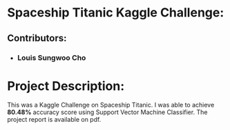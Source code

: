 # Spaceship Titanic Kaggle Challenge:
## Contributors:

- ### Louis Sungwoo Cho
# Project Description:
This was a Kaggle Challenge on Spaceship Titanic. I was able to achieve **80.48%** accuracy score using Support Vector Machine Classifier. The project report is available on pdf.
